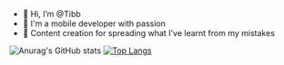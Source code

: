 - 👋 Hi, I’m @Tibb              
- 👀 I'm a mobile developer with passion
- 💞️ Content creation for spreading what I've learnt from my mistakes

![Anurag's GitHub stats](https://github-readme-stats.vercel.app/api?username=thiendangit&show_icons=true&theme=blue-green)
[![Top Langs](https://github-readme-stats.vercel.app/api/top-langs/?username=thiendangit&langs_count=8&layout=compact&hide=html,css,makefile)](https://github.com/anuraghazra/github-readme-stats)
